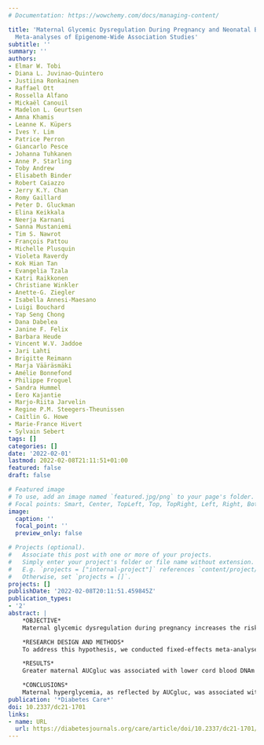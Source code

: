 ```yaml
---
# Documentation: https://wowchemy.com/docs/managing-content/

title: 'Maternal Glycemic Dysregulation During Pregnancy and Neonatal Blood DNA Methylation:
  Meta-analyses of Epigenome-Wide Association Studies'
subtitle: ''
summary: ''
authors:
- Elmar W. Tobi
- Diana L. Juvinao-Quintero
- Justiina Ronkainen
- Raffael Ott
- Rossella Alfano
- Mickaël Canouil
- Madelon L. Geurtsen
- Amna Khamis
- Leanne K. Küpers
- Ives Y. Lim
- Patrice Perron
- Giancarlo Pesce
- Johanna Tuhkanen
- Anne P. Starling
- Toby Andrew
- Elisabeth Binder
- Robert Caiazzo
- Jerry K.Y. Chan
- Romy Gaillard
- Peter D. Gluckman
- Elina Keikkala
- Neerja Karnani
- Sanna Mustaniemi
- Tim S. Nawrot
- François Pattou
- Michelle Plusquin
- Violeta Raverdy
- Kok Hian Tan
- Evangelia Tzala
- Katri Raikkonen
- Christiane Winkler
- Anette-G. Ziegler
- Isabella Annesi-Maesano
- Luigi Bouchard
- Yap Seng Chong
- Dana Dabelea
- Janine F. Felix
- Barbara Heude
- Vincent W.V. Jaddoe
- Jari Lahti
- Brigitte Reimann
- Marja Vääräsmäki
- Amélie Bonnefond
- Philippe Froguel
- Sandra Hummel
- Eero Kajantie
- Marjo-Riita Jarvelin
- Regine P.M. Steegers-Theunissen
- Caitlin G. Howe
- Marie-France Hivert
- Sylvain Sebert
tags: []
categories: []
date: '2022-02-01'
lastmod: 2022-02-08T21:11:51+01:00
featured: false
draft: false

# Featured image
# To use, add an image named `featured.jpg/png` to your page's folder.
# Focal points: Smart, Center, TopLeft, Top, TopRight, Left, Right, BottomLeft, Bottom, BottomRight.
image:
  caption: ''
  focal_point: ''
  preview_only: false

# Projects (optional).
#   Associate this post with one or more of your projects.
#   Simply enter your project's folder or file name without extension.
#   E.g. `projects = ["internal-project"]` references `content/project/deep-learning/index.md`.
#   Otherwise, set `projects = []`.
projects: []
publishDate: '2022-02-08T20:11:51.459845Z'
publication_types:
- '2'
abstract: |
    *OBJECTIVE*  
    Maternal glycemic dysregulation during pregnancy increases the risk of adverse health outcomes in her offspring, a risk thought to be linearly related to maternal hyperglycemia. It is hypothesized that changes in offspring DNA methylation (DNAm) underline these associations.

    *RESEARCH DESIGN AND METHODS*  
    To address this hypothesis, we conducted fixed-effects meta-analyses of epigenome-wide association study (EWAS) results from eight birth cohorts investigating relationships between cord blood DNAm and fetal exposure to maternal glucose (Nmaximum = 3,503), insulin (Nmaximum = 2,062), and area under the curve of glucose (AUCgluc) following oral glucose tolerance tests (Nmaximum = 1,505). We performed lookup analyses for identified cytosine-guanine dinucleotides (CpGs) in independent observational cohorts to examine associations between DNAm and cardiometabolic traits as well as tissue-specific gene expression.

    *RESULTS*  
    Greater maternal AUCgluc was associated with lower cord blood DNAm at neighboring CpGs cg26974062 (β [SE] = 0.013 [2.1 × 10−3], P value corrected for false discovery rate [PFDR] = 5.1 × 10−3) and cg02988288 (β [SE]−0.013 [2.3 × 10−3], PFDR = 0.031) in TXNIP. These associations were attenuated in women with GDM. Lower blood DNAm at these two CpGs near TXNIP was associated with multiple metabolic traits later in life, including type 2 diabetes. TXNIP DNAm in liver biopsies was associated with hepatic expression of TXNIP. We observed little evidence of associations between either maternal glucose or insulin and cord blood DNAm.

    *CONCLUSIONS*  
    Maternal hyperglycemia, as reflected by AUCgluc, was associated with lower cord blood DNAm at TXNIP. Associations between DNAm at these CpGs and metabolic traits in subsequent lookup analyses suggest that these may be candidate loci to investigate in future causal and mediation analyses.
publication: '*Diabetes Care*'
doi: 10.2337/dc21-1701
links:
- name: URL
  url: https://diabetesjournals.org/care/article/doi/10.2337/dc21-1701/141057/Maternal-Glycemic-Dysregulation-During-Pregnancy
---
```

